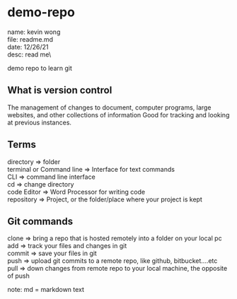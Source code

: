 # demo-repo
name: kevin wong\
file: readme.md\
date: 12/26/21\
desc: read me\

demo repo to learn git

## What is version control
The management of changes to document, computer programs, large websites, and other collections of information
Good for tracking and looking at previous instances.




## Terms
directory => folder\
terminal or Command line => Interface for text commands\
CLI => command line interface\
cd => change directory\
code Editor => Word Processor for writing code\
repository => Project, or the folder/place where your project is kept

## Git commands
clone => bring a repo that is hosted remotely into a folder on your local pc\
add => track your files and changes in git\
commit => save your files in git\
push => upload git commits to a remote repo, like github, bitbucket....etc\
pull => down changes from remote repo to your local machine, the opposite of push

note: md = markdown text

